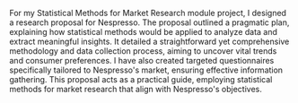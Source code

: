 For my Statistical Methods for Market Research module project, I designed a research proposal for Nespresso. The proposal outlined a pragmatic plan, explaining how statistical methods would be applied to analyze data and extract meaningful insights. It detailed a straightforward yet comprehensive methodology and data collection process, aiming to uncover vital trends and consumer preferences.  I have also created targeted questionnaires specifically tailored to Nespresso's market, ensuring effective information gathering. This proposal acts as a practical guide, employing statistical methods for market research that align with Nespresso's objectives.
